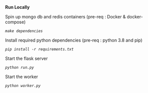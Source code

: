 **Run Locally**

Spin up mongo db and redis containers (pre-req : Docker & docker-compose)

_`make dependencies`_

Install required python dependencies (pre-req : python 3.8 and pip)

_`pip install -r requirements.txt`_

Start the flask server

_`python run.py`_

Start the worker

_`python worker.py`_